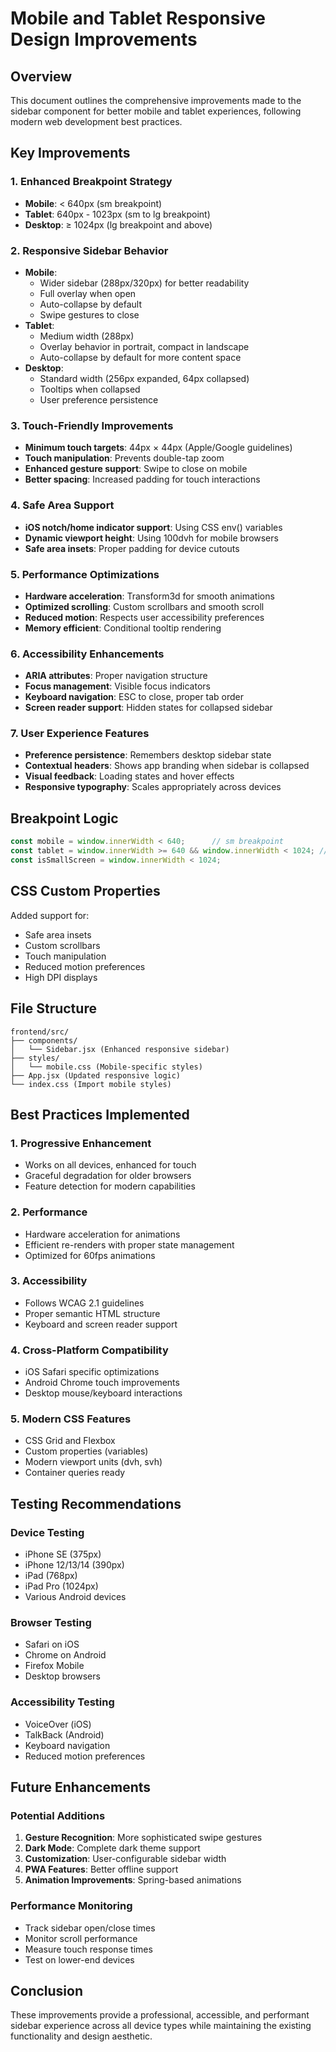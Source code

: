 # Mobile and Tablet Responsive Design Improvements

## Overview
This document outlines the comprehensive improvements made to the sidebar component for better mobile and tablet experiences, following modern web development best practices.

## Key Improvements

### 1. Enhanced Breakpoint Strategy
- **Mobile**: < 640px (sm breakpoint)
- **Tablet**: 640px - 1023px (sm to lg breakpoint)
- **Desktop**: ≥ 1024px (lg breakpoint and above)

### 2. Responsive Sidebar Behavior
- **Mobile**: 
  - Wider sidebar (288px/320px) for better readability
  - Full overlay when open
  - Auto-collapse by default
  - Swipe gestures to close
- **Tablet**: 
  - Medium width (288px) 
  - Overlay behavior in portrait, compact in landscape
  - Auto-collapse by default for more content space
- **Desktop**: 
  - Standard width (256px expanded, 64px collapsed)
  - Tooltips when collapsed
  - User preference persistence

### 3. Touch-Friendly Improvements
- **Minimum touch targets**: 44px × 44px (Apple/Google guidelines)
- **Touch manipulation**: Prevents double-tap zoom
- **Enhanced gesture support**: Swipe to close on mobile
- **Better spacing**: Increased padding for touch interactions

### 4. Safe Area Support
- **iOS notch/home indicator support**: Using CSS env() variables
- **Dynamic viewport height**: Using 100dvh for mobile browsers
- **Safe area insets**: Proper padding for device cutouts

### 5. Performance Optimizations
- **Hardware acceleration**: Transform3d for smooth animations
- **Optimized scrolling**: Custom scrollbars and smooth scroll
- **Reduced motion**: Respects user accessibility preferences
- **Memory efficient**: Conditional tooltip rendering

### 6. Accessibility Enhancements
- **ARIA attributes**: Proper navigation structure
- **Focus management**: Visible focus indicators
- **Keyboard navigation**: ESC to close, proper tab order
- **Screen reader support**: Hidden states for collapsed sidebar

### 7. User Experience Features
- **Preference persistence**: Remembers desktop sidebar state
- **Contextual headers**: Shows app branding when sidebar is collapsed
- **Visual feedback**: Loading states and hover effects
- **Responsive typography**: Scales appropriately across devices

## Breakpoint Logic

```javascript
const mobile = window.innerWidth < 640;      // sm breakpoint
const tablet = window.innerWidth >= 640 && window.innerWidth < 1024; // lg breakpoint
const isSmallScreen = window.innerWidth < 1024;
```

## CSS Custom Properties
Added support for:
- Safe area insets
- Custom scrollbars
- Touch manipulation
- Reduced motion preferences
- High DPI displays

## File Structure
```
frontend/src/
├── components/
│   └── Sidebar.jsx (Enhanced responsive sidebar)
├── styles/
│   └── mobile.css (Mobile-specific styles)
├── App.jsx (Updated responsive logic)
└── index.css (Import mobile styles)
```

## Best Practices Implemented

### 1. Progressive Enhancement
- Works on all devices, enhanced for touch
- Graceful degradation for older browsers
- Feature detection for modern capabilities

### 2. Performance
- Hardware acceleration for animations
- Efficient re-renders with proper state management
- Optimized for 60fps animations

### 3. Accessibility
- Follows WCAG 2.1 guidelines
- Proper semantic HTML structure
- Keyboard and screen reader support

### 4. Cross-Platform Compatibility
- iOS Safari specific optimizations
- Android Chrome touch improvements
- Desktop mouse/keyboard interactions

### 5. Modern CSS Features
- CSS Grid and Flexbox
- Custom properties (variables)
- Modern viewport units (dvh, svh)
- Container queries ready

## Testing Recommendations

### Device Testing
- iPhone SE (375px)
- iPhone 12/13/14 (390px)
- iPad (768px)
- iPad Pro (1024px)
- Various Android devices

### Browser Testing
- Safari on iOS
- Chrome on Android
- Firefox Mobile
- Desktop browsers

### Accessibility Testing
- VoiceOver (iOS)
- TalkBack (Android)
- Keyboard navigation
- Reduced motion preferences

## Future Enhancements

### Potential Additions
1. **Gesture Recognition**: More sophisticated swipe gestures
2. **Dark Mode**: Complete dark theme support
3. **Customization**: User-configurable sidebar width
4. **PWA Features**: Better offline support
5. **Animation Improvements**: Spring-based animations

### Performance Monitoring
- Track sidebar open/close times
- Monitor scroll performance
- Measure touch response times
- Test on lower-end devices

## Conclusion
These improvements provide a professional, accessible, and performant sidebar experience across all device types while maintaining the existing functionality and design aesthetic.
